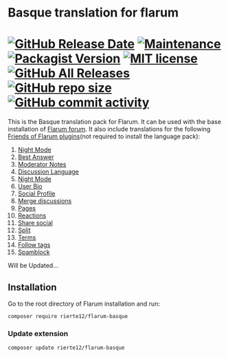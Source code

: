 # Basque translation for flarum
[![GitHub Release Date](https://img.shields.io/github/release-date/rierte12/flarum-basque)](https://github.com/rierte12/flarum-basque/releases) [![Maintenance](https://img.shields.io/maintenance/yes/2020)](https://naseinu.eus/eu/) [![Packagist Version](https://img.shields.io/packagist/v/rierte12/flarum-basque)](https://packagist.org/packages/rierte12/flarum-basque) [![MIT license](https://img.shields.io/badge/license-MIT-blue.svg)](https://github.com/rierte12/flarum-basque/blob/master/LICENSE)  [![GitHub All Releases](https://img.shields.io/github/downloads/rierte12/flarum-basque/total)](https://github.com/rierte12/flarum-basque/releases) [![GitHub repo size](https://img.shields.io/github/repo-size/rierte12/flarum-basque)](https://naseinu.eus) [![GitHub commit activity](https://img.shields.io/github/commit-activity/m/rierte12/flarum-basque)](https://github.com/rierte12/flarum-basque/commits/master)
===
This is the Basque translation pack for Flarum. It can be used with the base installation of <a href="https://flarum.org/">Flarum forum</a>. It also include translations for the following <a href="https://github.com/FriendsOfFlarum">Friends of Flarum plugins</a>(not required to install the language pack):
<br>
  01. <a href="https://github.com/FriendsOfFlarum/nightmode">Night Mode</a>
  02. <a href="https://github.com/FriendsOfFlarum/best-answer">Best Answer</a>
  03. <a href="https://github.com/FriendsOfFlarum/moderator-notes">Moderator Notes</a>
  04. <a href="https://github.com/FriendsOfFlarum/discussion-language">Discussion Language</a>
  05. <a href="https://github.com/FriendsOfFlarum/nightmode">Night Mode</a>
  06. <a href="https://github.com/FriendsOfFlarum/user-bio">User Bio</a>
  07. <a href="https://github.com/FriendsOfFlarum/socialprofile">Social Profile</a>
  08. <a href="https://github.com/FriendsOfFlarum/merge-discussions">Merge discussions</a>
  09. <a href="https://github.com/FriendsOfFlarum/pages">Pages</a>
  10. <a href="https://github.com/FriendsOfFlarum/reactions">Reactions</a>
  11. <a href="https://github.com/FriendsOfFlarum/share-social">Share social</a>
  12. <a href="https://github.com/FriendsOfFlarum/split">Split</a>
  13. <a href="https://github.com/FriendsOfFlarum/terms">Terms</a>
  14. <a href="https://github.com/FriendsOfFlarum/follow-tags">Follow tags</a>
  15. <a href="https://github.com/FriendsOfFlarum/spamblock">Spamblock</a>

  
Will be Updated...
  
## Installation
Go to the root directory of Flarum installation and run:
```
composer require rierte12/flarum-basque
```
### Update extension
```
composer update rierte12/flarum-basque
```
